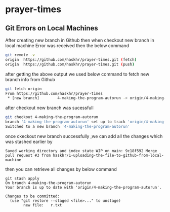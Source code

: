 # prayer-times
## Git Errors on Local Machines 
After creating new branch in Github then when checkout new branch in local machine Error was received 
then the below command 
```sh
git remote -v
origin  https://github.com/haskhr/prayer-times.git (fetch)
origin  https://github.com/haskhr/prayer-times.git (push)
```
after getting the above output we used below command to fetch new branch info from Github

```sh
git fetch origin
From https://github.com/haskhr/prayer-times
 * [new branch]        4-making-the-program-autorun -> origin/4-making-the-program-autorun
```
after checkout new branch was sucessfull 

```sh
git checkout 4-making-the-program-autorun 
branch '4-making-the-program-autorun' set up to track 'origin/4-making-the-program-autorun'.
Switched to a new branch '4-making-the-program-autorun'

```
once  ckeckout new branch successfully ,we can add all the changes which was stashed earlier by 

```git stash
Saved working directory and index state WIP on main: 9c18f592 Merge pull request #3 from haskhr/1-uploading-the-file-to-github-from-local-machine
```
then you can retrieve all changes by below command 

```
git stash apply
On branch 4-making-the-program-autorun
Your branch is up to date with 'origin/4-making-the-program-autorun'.

Changes to be committed:
  (use "git restore --staged <file>..." to unstage)
        new file:   r.txt
```

